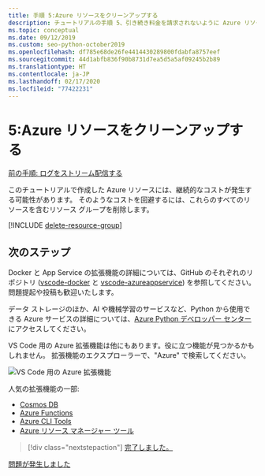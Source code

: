 ```yaml
---
title: 手順 5:Azure リソースをクリーンアップする
description: チュートリアルの手順 5、引き続き料金を請求されないように Azure リソースをクリーンアップする。
ms.topic: conceptual
ms.date: 09/12/2019
ms.custom: seo-python-october2019
ms.openlocfilehash: df785e68de26fe4414430289800fdabfa8757eef
ms.sourcegitcommit: 44d1abfb836f90b8731d7ea5d5a5af09245b2b89
ms.translationtype: HT
ms.contentlocale: ja-JP
ms.lasthandoff: 02/17/2020
ms.locfileid: "77422231"
---
```

# <a name="5-clean-up-azure-resources"></a>5:Azure リソースをクリーンアップする

[前の手順: ログをストリーム配信する](tutorial-deploy-containers-04.md)

このチュートリアルで作成した Azure リソースには、継続的なコストが発生する可能性があります。 そのようなコストを回避するには、これらのすべてのリソースを含むリソース グループを削除します。

[!INCLUDE [delete-resource-group](includes/delete-resource-group.md)]

## <a name="next-steps"></a>次のステップ

Docker と App Service の拡張機能の詳細については、GitHub のそれぞれのリポジトリ ([vscode-docker](https://github.com/Microsoft/vscode-docker) と [vscode-azureappservice](https://github.com/Microsoft/vscode-azureappservice)) を参照してください。 問題提起や投稿も歓迎いたします。

データ ストレージのほか、AI や機械学習のサービスなど、Python から使用できる Azure サービスの詳細については、[Azure Python デベロッパー センター](https://docs.microsoft.com/python/azure/?view=azure-python)にアクセスしてください。

VS Code 用の Azure 拡張機能は他にもあります。役に立つ機能が見つかるかもしれません。 拡張機能のエクスプローラーで、"Azure" で検索してください。

![VS Code 用の Azure 拡張機能](media/deploy-containers/azure-extensions-for-visual-studio-code.png)

人気の拡張機能の一部:

- [Cosmos DB](https://marketplace.visualstudio.com/items?itemName=ms-azuretools.vscode-cosmosdb)
- [Azure Functions](https://marketplace.visualstudio.com/items?itemName=ms-azuretools.vscode-azurefunctions)
- [Azure CLI Tools](https://marketplace.visualstudio.com/items?itemName=ms-vscode.azurecli)
- [Azure リソース マネージャー ツール](https://marketplace.visualstudio.com/items?itemName=msazurermtools.azurerm-vscode-tools)

> [!div class="nextstepaction"]
> [完了しました。](https://docs.microsoft.com/python/azure/?view=azure-python)

[問題が発生しました](https://www.research.net/r/PWZWZ52?tutorial=vscode-appservice-containers&step=07-clean-up-resources)
